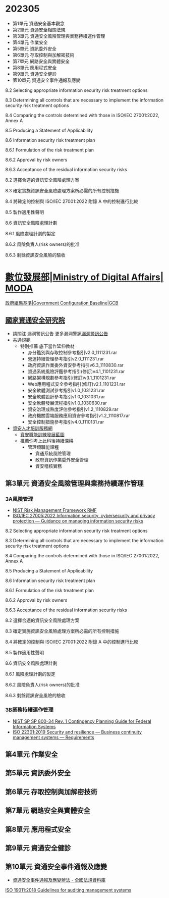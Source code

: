# 202305
- 第1單元 資通安全基本觀念
- 第2單元 資通安全相關法規
- 第3單元 資通安全風險管理與業務持續運作管理
- 第4單元 作業安全
- 第5單元 資訊委外安全
- 第6單元 存取控制與加解密技術
- 第7單元 網路安全與實體安全
- 第8單元 應用程式安全
- 第9單元 資通安全健診
- 第10單元 資通安全事件通報及應變

8.2 Selecting appropriate information security risk treatment options 

8.3 Determining all controls that are necessary to implement the information security  risk treatment options

8.4 Comparing the controls determined with those in ISO/IEC 27001:2022, Annex A

8.5 Producing a Statement of Applicability

8.6 Information security risk treatment plan

8.6.1 Formulation of the risk treatment plan

8.6.2 Approval by risk owners

8.6.3 Acceptance of the residual information security risks

8.2 選擇合適的資訊安全風險處理方案

8.3 確定實施資訊安全風險處理方案所必需的所有控制措施

8.4 將確定的控制與 ISO/IEC 27001:2022 附錄 A 中的控制進行比較

8.5 製作適用性聲明

8.6 資訊安全風險處理計劃

8.6.1 風險處理計劃的製定

8.6.2 風險負責人(risk owners)的批准

8.6.3 剩餘資訊安全風險的驗收

# [數位發展部|Ministry of Digital Affairs| MODA]()
[政府組態基準|Government Configuration Baseline|GCB](https://www.nics.nat.gov.tw/GCB.htm?lang=zh)

## [國家資通安全研究院](https://www.nics.nat.gov.tw/Default-1.htm?lang=zh)
- 請關注 漏洞警訊公告   更多漏洞警訊[漏洞警訊公告](https://www.nics.nat.gov.tw/Vulnerability-1.htm)
- [共通規範](https://www.nics.nat.gov.tw/CommonSpecification.htm?lang=zh)
  - 特別推薦 底下當作延伸教材
    - 身分鑑別與存取控制參考指引v2.0_1111231.rar
    - 營運持續管理參考指引v2.0_1111231.rar
    - 政府資訊作業委外資安參考指引v6.3_1110830.rar
    - 資通系統風險評鑑參考指引(修訂)v4.1_1101231.rar
    - 網路架構規劃參考指引(修訂)v3.1_1101231.rar
    - Web應用程式安全參考指引(修訂)v2.1_1101231.rar
    - 安全軟體測試參考指引v1.0_1031231.rar
    - 安全軟體設計參考指引v1.0_1031031.rar
    - 安全軟體發展流程指引v1.0_1030630.rar
    - 資安治理成熟度評估參考指引v1.2_1110829.rar
    - 政府機關雲端服務應用資安參考指引v1.2_1110817.rar
    - 安全控制措施參考指引v4.0_1110131.rar
- [資安人才培訓服務網](https://ctts.nics.nat.gov.tw/about/Summary)
  - [資安職能訓練發展藍圖 ](https://ctts.nics.nat.gov.tw/)
  - 推薦你考上此科後持續深耕
    - 管理類職能課程
      - 資通系統風險管理
      - 政府資訊作業委外安全管理  
      - 資安稽核實務

## 第3單元 資通安全風險管理與業務持續運作管理
### 3A風險管理
- [NIST Risk Management Framework RMF](https://csrc.nist.gov/Projects/risk-management)
- [ISO/IEC 27005:2022 Information security, cybersecurity and privacy protection — Guidance on managing information security risks]()


8.2 Selecting appropriate information security risk treatment options 

8.3 Determining all controls that are necessary to implement the information security  risk treatment options

8.4 Comparing the controls determined with those in ISO/IEC 27001:2022, Annex A

8.5 Producing a Statement of Applicability

8.6 Information security risk treatment plan

8.6.1 Formulation of the risk treatment plan

8.6.2 Approval by risk owners

8.6.3 Acceptance of the residual information security risks

8.2 選擇合適的資訊安全風險處理方案

8.3 確定實施資訊安全風險處理方案所必需的所有控制措施

8.4 將確定的控制與 ISO/IEC 27001:2022 附錄 A 中的控制進行比較

8.5 製作適用性聲明

8.6 資訊安全風險處理計劃

8.6.1 風險處理計劃的製定

8.6.2 風險負責人(risk owners)的批准

8.6.3 剩餘資訊安全風險的驗收

### 3B業務持續運作管理
- [NIST SP SP 800-34 Rev. 1  Contingency Planning Guide for Federal Information Systems](https://csrc.nist.gov/publications/detail/sp/800-34/rev-1/final)
- [ISO 22301:2019 Security and resilience — Business continuity management systems — Requirements](https://www.iso.org/standard/75106.html)

## 第4單元 作業安全
## 第5單元 資訊委外安全
## 第6單元 存取控制與加解密技術
## 第7單元 網路安全與實體安全
## 第8單元 應用程式安全
## 第9單元 資通安全健診
## 第10單元 資通安全事件通報及應變
- [資通安全事件通報及應變辦法 - 全國法規資料庫](https://law.moj.gov.tw/LawClass/LawAll.aspx?pcode=A0030305)



[ISO 19011:2018 Guidelines for auditing management systems](https://www.iso.org/obp/ui/#iso:std:iso:19011:ed-3:v1:en)
 



  
 

